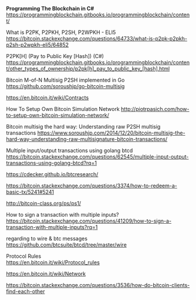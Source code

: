 **Programming The Blockchain in C#**  
https://programmingblockchain.gitbooks.io/programmingblockchain/content/  

What is P2PK, P2PKH, P2SH, P2WPKH - ELI5  
https://bitcoin.stackexchange.com/questions/64733/what-is-p2pk-p2pkh-p2sh-p2wpkh-eli5/64852  

P2PK[H] (Pay to Public Key [Hash]) (C#)  
https://programmingblockchain.gitbooks.io/programmingblockchain/content/other_types_of_ownership/p2pk[h]_pay_to_public_key_[hash].html  

Bitcoin M-of-N Multisig P2SH implemented in Go
https://github.com/soroushjp/go-bitcoin-multisig

https://en.bitcoin.it/wiki/Contracts


How To Setup Own Bitcoin Simulation Network
http://piotrpasich.com/how-to-setup-own-bitcoin-simulation-network/

Bitcoin multisig the hard way: Understanding raw P2SH multisig transactions
https://www.soroushjp.com/2014/12/20/bitcoin-multisig-the-hard-way-understanding-raw-multisignature-bitcoin-transactions/

Multiple input/output transactions using golang btcd
https://bitcoin.stackexchange.com/questions/62545/multiple-input-output-transactions-using-golang-btcd?rq=1


https://cdecker.github.io/btcresearch/


https://bitcoin.stackexchange.com/questions/3374/how-to-redeem-a-basic-tx/5241#5241

http://bitcoin-class.org/ps/ps1/

How to sign a transaction with multiple inputs?
https://bitcoin.stackexchange.com/questions/41209/how-to-sign-a-transaction-with-multiple-inputs?rq=1

regarding to wire & btc messages  
https://github.com/btcsuite/btcd/tree/master/wire  

Protocol Rules  
https://en.bitcoin.it/wiki/Protocol_rules  


https://en.bitcoin.it/wiki/Network  

https://bitcoin.stackexchange.com/questions/3536/how-do-bitcoin-clients-find-each-other  
